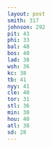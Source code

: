 ```yaml
---
layout: post
smith: 317
johnson: 292
pit: 43
phi: 33
bal: 48
bos: 40
lad: 38
wsh: 36
kc: 38
tb: 41
nyy: 41
cle: 40
tor: 31
stl: 36
min: 38
hou: 40
atl: 38
sd: 28
---
```

